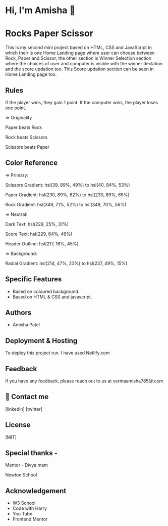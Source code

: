 
# Hi, I'm Amisha 👋

  
# Rocks Paper Scissor

This is my second mini project based on HTML, CSS and JavaScript in which their is one Home Landing page where user can choose between Rock, Paper and Scissor, the other section is Winner Selection section where the choices of user and computer is visible with the winner declation and the score updation too. This Score updation section can be seen in Home Landing page too. 


## Rules

If the player wins, they gain 1 point. If the computer wins, the player loses one point.

=> Originality

Paper beats Rock

Rock beats Scissors

Scissors beats Paper
  ## Color Reference

=> Primary:

Scissors Gradient: hsl(39, 89%, 49%) to hsl(40, 84%, 53%)

Paper Gradient: hsl(230, 89%, 62%) to hsl(230, 89%, 65%)

Rock Gradient: hsl(349, 71%, 52%) to hsl(349, 70%, 56%)


=> Neutral:

Dark Text: hsl(229, 25%, 31%)

Score Text: hsl(229, 64%, 46%)

Header Outline: hsl(217, 16%, 45%)


=> Background:

Radial Gradient: hsl(214, 47%, 23%) to hsl(237, 49%, 15%)

## Specific Features

- Based on coloured background.
- Based on HTML & CSS and javascript.

## Authors

- Amisha Patel

  
## Deployment & Hosting

To deploy this project run. I have used Netlify.com



  
## Feedback

If you have any feedback, please reach out to us at vermaamisha785@.com

  
## 🔗 Contact me
[linkedin]
[twitter]
## License

[MIT]

  
## Special thanks - 

 Mentor - Divya mam

Newton School

  
## Acknowledgement
 - W3 School
 - Code  with Harry
 - You Tube
 -  Frontend Mentor
 
  
